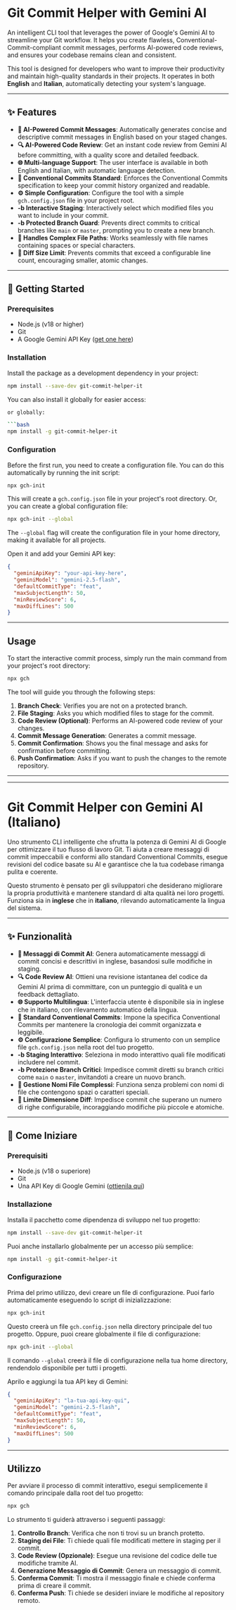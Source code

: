 # Git Commit Helper with Gemini AI

An intelligent CLI tool that leverages the power of Google's Gemini AI to streamline your Git workflow. It helps you create flawless, Conventional-Commit-compliant commit messages, performs AI-powered code reviews, and ensures your codebase remains clean and consistent.

This tool is designed for developers who want to improve their productivity and maintain high-quality standards in their projects. It operates in both **English** and **Italian**, automatically detecting your system's language.

---

## ✨ Features

- **🤖 AI-Powered Commit Messages**: Automatically generates concise and descriptive commit messages in English based on your staged changes.
- **🔍 AI-Powered Code Review**: Get an instant code review from Gemini AI before committing, with a quality score and detailed feedback.
- **🌐 Multi-language Support**: The user interface is available in both English and Italian, with automatic language detection.
- **🤝 Conventional Commits Standard**: Enforces the Conventional Commits specification to keep your commit history organized and readable.
- **⚙️ Simple Configuration**: Configure the tool with a simple `gch.config.json` file in your project root.
- **-b Interactive Staging**: Interactively select which modified files you want to include in your commit.
- **-b Protected Branch Guard**: Prevents direct commits to critical branches like `main` or `master`, prompting you to create a new branch.
- **📂 Handles Complex File Paths**: Works seamlessly with file names containing spaces or special characters.
- **📏 Diff Size Limit**: Prevents commits that exceed a configurable line count, encouraging smaller, atomic changes.

---

## 🚀 Getting Started

### Prerequisites

- Node.js (v18 or higher)
- Git
- A Google Gemini API Key ([get one here](https://ai.google.dev/))

### Installation

Install the package as a development dependency in your project:

```bash
npm install --save-dev git-commit-helper-it
```

You can also install it globally for easier access:

```bash
or globally:

```bash
npm install -g git-commit-helper-it
```

### Configuration

Before the first run, you need to create a configuration file. You can do this automatically by running the init script:

```bash
npx gch-init
```

This will create a `gch.config.json` file in your project's root directory.
Or, you can create a global configuration file:

```bash
npx gch-init --global
```

The `--global` flag will create the configuration file in your home directory, making it available for all projects.

Open it and add your Gemini API key:

```json
{
  "geminiApiKey": "your-api-key-here",
  "geminiModel": "gemini-2.5-flash",
  "defaultCommitType": "feat",
  "maxSubjectLength": 50,
  "minReviewScore": 6,
  "maxDiffLines": 500
}
```

---

## Usage

To start the interactive commit process, simply run the main command from your project's root directory:

```bash
npx gch
```

The tool will guide you through the following steps:

1. **Branch Check**: Verifies you are not on a protected branch.
2. **File Staging**: Asks you which modified files to stage for the commit.
3. **Code Review (Optional)**: Performs an AI-powered code review of your changes.
4. **Commit Message Generation**: Generates a commit message.
5. **Commit Confirmation**: Shows you the final message and asks for confirmation before committing.
6. **Push Confirmation**: Asks if you want to push the changes to the remote repository.

---

---

# Git Commit Helper con Gemini AI (Italiano)

Uno strumento CLI intelligente che sfrutta la potenza di Gemini AI di Google per ottimizzare il tuo flusso di lavoro Git. Ti aiuta a creare messaggi di commit impeccabili e conformi allo standard Conventional Commits, esegue revisioni del codice basate su AI e garantisce che la tua codebase rimanga pulita e coerente.

Questo strumento è pensato per gli sviluppatori che desiderano migliorare la propria produttività e mantenere standard di alta qualità nei loro progetti. Funziona sia in **inglese** che in **italiano**, rilevando automaticamente la lingua del sistema.

---

## ✨ Funzionalità

- **🤖 Messaggi di Commit AI**: Genera automaticamente messaggi di commit concisi e descrittivi in inglese, basandosi sulle modifiche in staging.
- **🔍 Code Review AI**: Ottieni una revisione istantanea del codice da Gemini AI prima di committare, con un punteggio di qualità e un feedback dettagliato.
- **🌐 Supporto Multilingua**: L'interfaccia utente è disponibile sia in inglese che in italiano, con rilevamento automatico della lingua.
- **🤝 Standard Conventional Commits**: Impone la specifica Conventional Commits per mantenere la cronologia dei commit organizzata e leggibile.
- **⚙️ Configurazione Semplice**: Configura lo strumento con un semplice file `gch.config.json` nella root del tuo progetto.
- **-b Staging Interattivo**: Seleziona in modo interattivo quali file modificati includere nel commit.
- **-b Protezione Branch Critici**: Impedisce commit diretti su branch critici come `main` o `master`, invitandoti a creare un nuovo branch.
- **📂 Gestione Nomi File Complessi**: Funziona senza problemi con nomi di file che contengono spazi o caratteri speciali.
- **📏 Limite Dimensione Diff**: Impedisce commit che superano un numero di righe configurabile, incoraggiando modifiche più piccole e atomiche.

---

## 🚀 Come Iniziare

### Prerequisiti

- Node.js (v18 o superiore)
- Git
- Una API Key di Google Gemini ([ottienila qui](https://ai.google.dev/))

### Installazione

Installa il pacchetto come dipendenza di sviluppo nel tuo progetto:

```bash
npm install --save-dev git-commit-helper-it
```

Puoi anche installarlo globalmente per un accesso più semplice:

```bash
npm install -g git-commit-helper-it
```

### Configurazione

Prima del primo utilizzo, devi creare un file di configurazione. Puoi farlo automaticamente eseguendo lo script di inizializzazione:

```bash
npx gch-init
```

Questo creerà un file `gch.config.json` nella directory principale del tuo progetto.
Oppure, puoi creare globalmente il file di configurazione:

```bash
npx gch-init --global
```

Il comando `--global` creerà il file di configurazione nella tua home directory, rendendolo disponibile per tutti i progetti.

Aprilo e aggiungi la tua API key di Gemini:

```json
{
  "geminiApiKey": "la-tua-api-key-qui",
  "geminiModel": "gemini-2.5-flash",
  "defaultCommitType": "feat",
  "maxSubjectLength": 50,
  "minReviewScore": 6,
  "maxDiffLines": 500
}
```

---

## Utilizzo

Per avviare il processo di commit interattivo, esegui semplicemente il comando principale dalla root del tuo progetto:

```bash
npx gch
```

Lo strumento ti guiderà attraverso i seguenti passaggi:

1. **Controllo Branch**: Verifica che non ti trovi su un branch protetto.
2. **Staging dei File**: Ti chiede quali file modificati mettere in staging per il commit.
3. **Code Review (Opzionale)**: Esegue una revisione del codice delle tue modifiche tramite AI.
4. **Generazione Messaggio di Commit**: Genera un messaggio di commit.
5. **Conferma Commit**: Ti mostra il messaggio finale e chiede conferma prima di creare il commit.
6. **Conferma Push**: Ti chiede se desideri inviare le modifiche al repository remoto.
